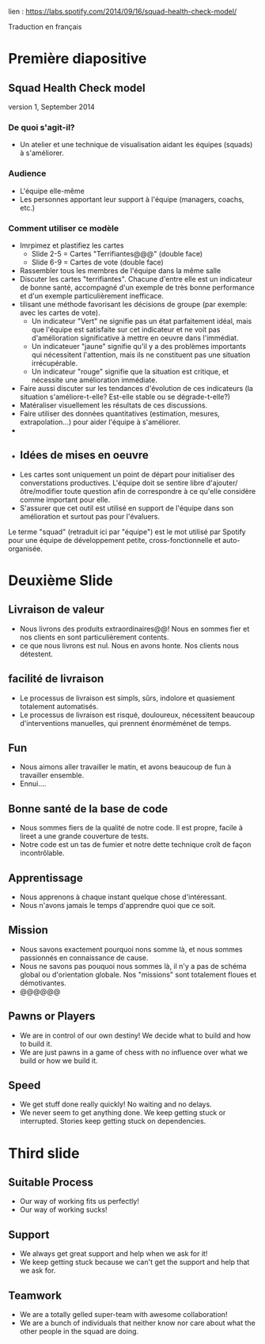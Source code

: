 lien : https://labs.spotify.com/2014/09/16/squad-health-check-model/

Traduction en français

# Première diapositive

## Squad Health Check model
version 1, September 2014

### De quoi s'agit-il?
* Un atelier et une technique de visualisation aidant les équipes (squads) à s'améliorer.

### Audience
* L'équipe elle-même
* Les personnes apportant leur support à l'équipe (managers, coachs, etc.)

### Comment utiliser ce modèle
* Imrpimez et plastifiez les cartes
  * Slide 2-5 = Cartes "Terrifiantes@@@" (double face)
  * Slide 6-9 = Cartes de vote (double face)
* Rassembler tous les membres de l'équipe dans la même salle
* Discuter les cartes "terrifiantes". Chacune d'entre elle est un indicateur de bonne santé, accompagné d'un exemple de très bonne performance et d'un exemple particulièrement inefficace.
* tilisant une méthode favorisant les décisions de groupe (par exemple: avec les cartes de vote).
  * Un indicateur "Vert" ne signifie pas un état parfaitement idéal, mais que l'équipe est satisfaite sur cet indicateur et ne voit pas d'amélioration significative à mettre en oeuvre dans l'immédiat.
  * Un indicateuer "jaune" signifie qu'il y a des problèmes importants qui nécessitent l'attention, mais ils ne constituent pas une situation irrécupérable.
  * Un indicateur "rouge" signifie que la situation est critique, et nécessite une amélioration immédiate.
* Faire aussi discuter sur les tendances d'évolution de ces indicateurs (la situation s'améliore-t-elle? Est-elle stable ou se dégrade-t-elle?)
* Matéraliser visuellement les résultats de ces discussions.
* Faire utiliser des données quantitatives (estimation, mesures, extrapolation...) pour aider l'équipe à s'améliorer.
* 
* ## Idées de mises en oeuvre
* Les cartes sont uniquement un point de départ pour initialiser des converstations productives. L'équipe doit se sentire libre d'ajouter/ôtre/modifier toute question afin de correspondre à ce qu'elle considère comme important pour elle.
* S'assurer que cet outil est utilisé en support de l'équipe dans son amélioration et surtout pas pour l'évaluers.

Le terme "squad"  (retraduit ici par "équipe") est le mot utilisé par Spotify pour une équipe de développement petite, cross-fonctionnelle et auto-organisée.

# Deuxième Slide

## Livraison de valeur
* Nous livrons des produits extraordinaires@@! Nous en sommes fier et nos clients en sont particulièrement contents.
* ce que nous livrons est nul. Nous en avons honte. Nos clients nous détestent.

## facilité de livraison
* Le processus de livraison est simpls, sûrs, indolore et quasiement totalement automatisés.
* Le processus de livraison est risqué, douloureux, nécessitent beaucoup d'interventions manuelles, qui prennent énorméménet de temps.

## Fun
* Nous aimons aller travailler le matin, et avons beaucoup de fun à travailler ensemble.
* Ennui....

## Bonne santé de la base de code
* Nous sommes fiers de la qualité de notre code. Il est propre, facile à lireet a une grande couverture de tests.
* Notre code est un tas de fumier et notre dette technique croît de façon incontrôlable.

## Apprentissage
* Nous apprenons à chaque instant quelque chose d'intéressant.
* Nous n'avons jamais le temps d'apprendre quoi que ce soit.

## Mission
* Nous savons exactement pourquoi nons somme là, et nous sommes passionnés en connaissance de cause.
* Nous ne savons pas pouquoi nous sommes là, il n'y a pas de schéma global ou d'orientation globale. Nos "missions" sont totalement floues et démotivantes.
*   @@@@@@

## Pawns or Players
* We are in control of our own destiny! We decide what to build and how to build it.
* We are just pawns in a game of chess with no influence over what we build or how we build it.

## Speed
* We get stuff done really quickly! No waiting and no delays.
* We never seem to get anything done. We keep getting stuck or interrupted. Stories keep getting stuck on dependencies.

# Third slide

## Suitable Process
* Our way of working fits us perfectly!
* Our way of working sucks!

## Support
* We always get great support and help when we ask for it!
* We keep getting stuck because we can't get the support and help that we ask for.

## Teamwork
* We are a totally gelled super-team with awesome collaboration!
* We are a bunch of individuals that neither know nor care about what the other people in the squad are doing.

